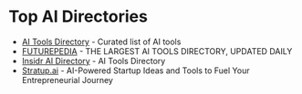 # Top AI Directories

- [AI Tools Directory](https://aitoolsdirectory.com/) - Curated list of AI tools
- [FUTUREPEDIA](https://www.futurepedia.io/) - THE LARGEST AI TOOLS DIRECTORY, UPDATED DAILY
- [Insidr AI Directory](https://www.insidr.ai/ai-tools/) - AI Tools Directory
- [Stratup.ai](https://stratup.ai/) - AI-Powered Startup Ideas and Tools to Fuel Your Entrepreneurial Journey

